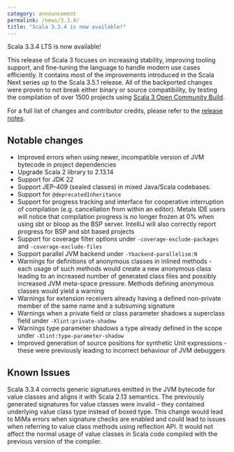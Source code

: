 ```yaml
---
category: announcement
permalink: /news/3.3.4/
title: "Scala 3.3.4 is now available!"
---
```

Scala 3.3.4 LTS is now available!

This release of Scala 3 focuses on increasing stability, improving tooling support, and fine-tuning the language to handle modern use cases efficiently. 
It contains most of the improvements introduced in the Scala Next series up to the Scala 3.5.1 release. 
All of the backported changes were proven to not break either binary or source compatibility, by testing the compilation of over 1500 projects using [Scala 3 Open Community Build](https://github.com/VirtusLab/community-build3).

For a full list of changes and contributor credits, please refer to the [release notes](https://github.com/scala/scala3/releases/tag/3.3.4).

## Notable changes

- Improved errors when using newer, incompatible version of JVM bytecode in project dependencies
- Upgrade Scala 2 library to 2.13.14
- Support for JDK 22
- Support JEP-409 (sealed classes) in mixed Java/Scala codebases. 
- Support for `@deprecatedInheritance`
- Support for progress tracking and interface for cooperative interruption of compilation (e.g. cancellation from within an editor). Metals IDE users will notice that compilation progress is no longer frozen at 0% when using sbt or bloop as the BSP server. IntelliJ will also correctly report progress for BSP and sbt based projects 
- Support for coverage filter options under `-coverage-exclude-packages` and `-coverage-exclude-files`
- Support parallel JVM backend under `-Ybackend-parallelism:N`
- Warnings for definitions of anonymous classes in inlined methods - each usage of such methods would create a new anonymous class leading to an increased number of generated class files and possibly increased JVM meta-space pressure. Methods defining anonymous classes would yield a warning
- Warnings for extension receivers already having a defined non-private member of the same name and a subsuming signature
- Warnings when a private field or class parameter shadows a superclass field under `-Xlint:private-shadow`
- Warnings type parameter shadows a type already defined in the scope under `-Xlint:type-parameter-shadow`
- Improved generation of source positions for synthetic Unit expressions - these were previously leading to incorrect behaviour of JVM debuggers

## Known Issues

Scala 3.3.4 corrects generic signatures emitted in the JVM bytecode for value classes and aligns it with Scala 2.13 semantics.
The previously generated signatures for value classes were invalid - they contained underlying value class type instead of boxed type. This change would lead to MiMa errors when signature checks are enabled and could lead to issues when referring to value class methods using reflection API. It would not affect the normal usage of value classes in Scala code compiled with the previous version of the compiler.
